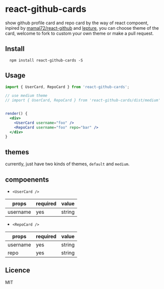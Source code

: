 # react-github-cards
  show github profile card and repo card by the way of react compoent, inpired by [mamal72/react-github](https://github.com/mamal72/react-github) and [lepture](https://github.com/lepture/github-cards), you can choose theme of the card,  welcome to fork to custom your own theme or make a pull request.

## Install
      npm install react-github-cards -S  
  
## Usage
```jsx
import { UserCard, RepoCard } from 'react-github-cards';

// use medium theme
// import { UserCard, RepoCard } from 'react-github-cards/dist/medium'


render() {
  <div>
    <UserCard username="foo" />
    <RepoCard username="foo" repo="bar" />
  </div>
}
```

## themes
  currently, just have two kinds of themes, `default` and `medium`. 

## compoenents
- `<UserCard />`

|props   | required| value |
|--------|---------|-------|
|username| yes     | string|

- `<RepoCard />`

|props   | required| value |
|--------|---------|-------|
|username| yes     | string|
|repo    | yes     | string|


## Licence
 MIT
